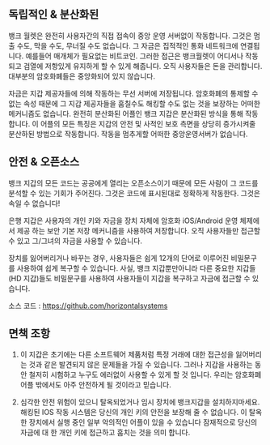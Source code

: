 
## 독립적인 & 분산화된

뱅크 월렛은 완전히 사용자간의 직접 접속이 중앙 운영 서버없이 작동합니다. 그것은 멈출 수도, 막을 수도, 무너질 수도 없습니다. 그 자금은 집적적인 통화 네트워크에 연결됩니다. 예를들어 매개체가 필요없는 비트코인. 그러한 접근은 뱅크월렛이 어디서나 작동되고 검열에 저항있게 유지하게 할 수 있게 해줍니다. 오직 사용자들은 돈을 관리합니다.
대부분의 암호화폐들은 중앙화되어 있지 않습니다.
 
자금은 지갑 제공자들에 의해 작동하는 무선 서버에 저장됩니다. 암호화폐의 통제할 수 없는 속성 때문에 그 지갑 제공자들을 훔칠수도 해킹할 수도 없는 것을 보장하는 어떠한 메커니즘도 없습니다.
완전히 분산화된 어플인 뱅크 지갑은 분산화된 방식을 통해 작동합니다. 이 어플의 모든 특징은 지갑의 안전 및 사적인 보호 측면을 상당히 증가시켜줄 분산하된 방법으로 작동합니다.
작동을 멈추게할 어떠한 중앙운영서버가 없습니다.


## 안전 & 오픈소스

뱅크 지갑의 모든 코드는 공공에게 열리는 오픈소스이기 때문에 모든 사람이 그 코드를 분석할 수 있는 기회가 주어진다. 그것은 코드에 표시된대로 정확하게 작동한다. 그것은 속일 수 없습니다!

은행 지갑은 사용자의 개인 키와 자금을 장치 자체에 암호화 iOS/Android 운영 체제에서 제공 하는 보안 기본 저장 메커니즘을 사용하여 저장합니다. 오직 사용자들만 접근할 수 있고 그/그녀의 자금을 사용할 수 있습니다.

장치를 잃어버리거나 바꾸는 경우, 사용자들은 쉽게 12개의 단어로 이루어진 비밀문구를 사용하여 쉽게 복구할 수 있습니다. 사실, 뱅크 지갑뿐만아니라 다른 중요한 지갑들(HD 지갑)들도 비밀문구를 사용하여 사용자들이 지갑을 복구하고 자금에 접근할 수 있습니다.

소스 코드 : https://github.com/horizontalsystems
 

## 면책 조항


1. 이 지갑은 초기에는 다른 소프트웨어 제품처럼 특정 거래에 대한 접근성을 잃어버리는 것과 같은 발견되지 않은 문제들을 가질 수 있습니다. 그러나 지갑을 사용하는 동안 철저히 시험하고 누구도 에러없이 사용할 수 있게 할 것 입니다. 우리는 암호화폐 어플 밖에서도 아주 안전하게 될 것이라고 믿습니다.

2. 심각한 안전 위험이 있으니 탈옥되었거나 임시 장치에 뱅크지갑을 설치하지마세요. 해킹된 IOS 작동 시스템은 당신의 개인 키의 안전을 보장해 줄 수 없습니다. 이 탈옥한 장치에서 실행 중인 일부 악의적인 어플이 있을 수 있습니다 잠재적으로 당신의 자금에 대 한 개인 키에 접근하고 훔치는 것을 의미 합니다.
